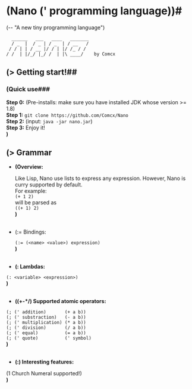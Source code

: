 # (Nano (' programming language))#
(-- "A new tiny programming language")

      ______   ___   ____   _______
      / _  |  / _ | / _  | / __   /
     / / | | / __ |/ / | |/ /_ / /
    / /  | |/_/ |_/ /  | |\ ____/    by Comcx

## (> Getting start!##
### (Quick use###
**Step 0:**  (Pre-installs: make sure you have installed JDK whose version >= 1.8)  
**Step 1:**  `git clone https://github.com/Comcx/Nano`  
**Step 2:**  (input: `java -jar nano.jar`)  
**Step 3:**  Enjoy it!  
**)**  

## (> Grammar  ##
  
- **(Overview:**  
  
  Like Lisp, Nano use lists to express any expression. However, Nano is curry supported by default.  
  For example:    
  `(+ 1 2)`  
  will be parsed as   
  `((+ 1) 2)`  
**)**<br><br>
  
  
- (:= Bindings:  
  
  `(:= (<name> <value>) expression)`  
**)**<br><br>
  
  
- **(: Lambdas:**  
  
`(: <variable> <expression>)`  
**)**<br><br>  
  
  
- **((+-*/) Supported atomic operators:**  
  
`(; (' addition)       (+ a b))`  
`(; (' substraction)   (- a b))`  
`(; (' multiplication) (* a b))`  
`(; (' division)       (/ a b)) `  
`(; (' equal)          (= a b))`  
`(; (' quote)          (' symbol)`  
**)**  <br><br>
  
  
- **(:) Interesting features:**  
  
(1 Church Numeral supported!)  
**)**




